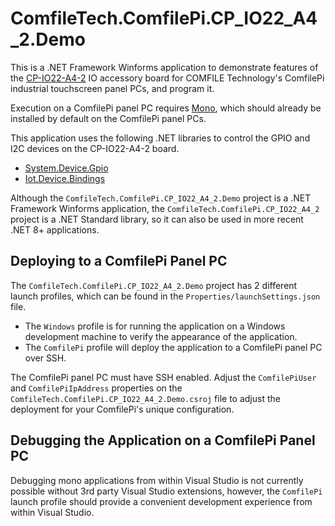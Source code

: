 # ComfileTech.ComfilePi.CP_IO22_A4_2.Demo

This is a .NET Framework Winforms application to demonstrate features of the [CP-IO22-A4-2](https://comfiletech.com/raspberry-pi-panel-pc/cp-io22-a4-2-digital-analog-i-o-board-for-the-cpi-s-series/) IO accessory board for COMFILE Technology's ComfilePi industrial touchscreen panel PCs, and program it.

Execution on a ComfilePi panel PC requires [Mono](https://gitlab.winehq.org/mono/mono), which should already be installed by default on the ComfilePi panel PCs.

This application uses the following .NET libraries to control the GPIO and I2C devices on the CP-IO22-A4-2 board.
* [System.Device.Gpio](https://www.nuget.org/packages/System.Device.Gpio/)
* [Iot.Device.Bindings](https://www.nuget.org/packages/Iot.Device.Bindings/)

Although the `ComfileTech.ComfilePi.CP_IO22_A4_2.Demo` project is a .NET Framework Winforms application, the `ComfileTech.ComfilePi.CP_IO22_A4_2` project is a .NET Standard library, so it can also be used in more recent .NET 8+ applications.

## Deploying to a ComfilePi Panel PC

The `ComfileTech.ComfilePi.CP_IO22_A4_2.Demo` project has 2 different launch profiles, which can be found in the `Properties/launchSettings.json` file.  
* The `Windows` profile is for running the application on a Windows development machine to verify the appearance of the application. 
* The `ComfilePi` profile will deploy the application to a ComfilePi panel PC over SSH.  

The ComfilePi panel PC must have SSH enabled.  Adjust the `ComfilePiUser` and `ComfilePiIpAddress` properties on the `ComfileTech.ComfilePi.CP_IO22_A4_2.Demo.csroj` file to adjust the deployment for your ComfilePi's unique configuration.

## Debugging the Application on a ComfilePi Panel PC

Debugging mono applications from within Visual Studio is not currently possible without 3rd party Visual Studio extensions, however, the `ComfilePi` launch profile should provide a convenient development experience from within Visual Studio.
